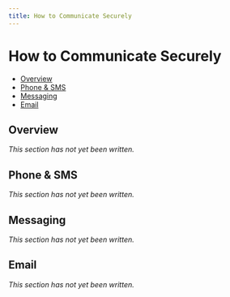 ```yaml
---
title: How to Communicate Securely
---
```


# How to Communicate Securely

* [Overview](#overview)
* [Phone & SMS](#phone--sms)
* [Messaging](#messaging)
* [Email](#email)

## Overview

_This section has not yet been written._

## Phone & SMS

_This section has not yet been written._

## Messaging

_This section has not yet been written._

## Email

_This section has not yet been written._
